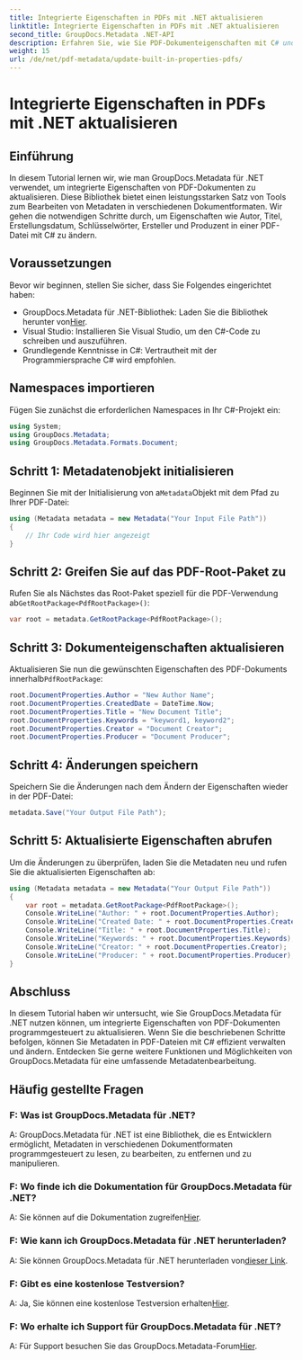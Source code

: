 ```yaml
---
title: Integrierte Eigenschaften in PDFs mit .NET aktualisieren
linktitle: Integrierte Eigenschaften in PDFs mit .NET aktualisieren
second_title: GroupDocs.Metadata .NET-API
description: Erfahren Sie, wie Sie PDF-Dokumenteigenschaften mit C# und GroupDocs.Metadata für .NET aktualisieren. Ändern Sie Autor, Titel, Schlüsselwörter und mehr programmgesteuert.
weight: 15
url: /de/net/pdf-metadata/update-built-in-properties-pdfs/
---
```


# Integrierte Eigenschaften in PDFs mit .NET aktualisieren

## Einführung
In diesem Tutorial lernen wir, wie man GroupDocs.Metadata für .NET verwendet, um integrierte Eigenschaften von PDF-Dokumenten zu aktualisieren. Diese Bibliothek bietet einen leistungsstarken Satz von Tools zum Bearbeiten von Metadaten in verschiedenen Dokumentformaten. Wir gehen die notwendigen Schritte durch, um Eigenschaften wie Autor, Titel, Erstellungsdatum, Schlüsselwörter, Ersteller und Produzent in einer PDF-Datei mit C# zu ändern.
## Voraussetzungen
Bevor wir beginnen, stellen Sie sicher, dass Sie Folgendes eingerichtet haben:
-  GroupDocs.Metadata für .NET-Bibliothek: Laden Sie die Bibliothek herunter von[Hier](https://releases.groupdocs.com/metadata/net/).
- Visual Studio: Installieren Sie Visual Studio, um den C#-Code zu schreiben und auszuführen.
- Grundlegende Kenntnisse in C#: Vertrautheit mit der Programmiersprache C# wird empfohlen.

## Namespaces importieren
Fügen Sie zunächst die erforderlichen Namespaces in Ihr C#-Projekt ein:
```csharp
using System;
using GroupDocs.Metadata;
using GroupDocs.Metadata.Formats.Document;
```
## Schritt 1: Metadatenobjekt initialisieren
 Beginnen Sie mit der Initialisierung von a`Metadata`Objekt mit dem Pfad zu Ihrer PDF-Datei:
```csharp
using (Metadata metadata = new Metadata("Your Input File Path"))
{
    // Ihr Code wird hier angezeigt
}
```
## Schritt 2: Greifen Sie auf das PDF-Root-Paket zu
 Rufen Sie als Nächstes das Root-Paket speziell für die PDF-Verwendung ab`GetRootPackage<PdfRootPackage>()`:
```csharp
var root = metadata.GetRootPackage<PdfRootPackage>();
```
## Schritt 3: Dokumenteigenschaften aktualisieren
 Aktualisieren Sie nun die gewünschten Eigenschaften des PDF-Dokuments innerhalb`PdfRootPackage`:
```csharp
root.DocumentProperties.Author = "New Author Name";
root.DocumentProperties.CreatedDate = DateTime.Now;
root.DocumentProperties.Title = "New Document Title";
root.DocumentProperties.Keywords = "keyword1, keyword2";
root.DocumentProperties.Creator = "Document Creator";
root.DocumentProperties.Producer = "Document Producer";
```
## Schritt 4: Änderungen speichern
Speichern Sie die Änderungen nach dem Ändern der Eigenschaften wieder in der PDF-Datei:
```csharp
metadata.Save("Your Output File Path");
```
## Schritt 5: Aktualisierte Eigenschaften abrufen
Um die Änderungen zu überprüfen, laden Sie die Metadaten neu und rufen Sie die aktualisierten Eigenschaften ab:
```csharp
using (Metadata metadata = new Metadata("Your Output File Path"))
{
    var root = metadata.GetRootPackage<PdfRootPackage>();
    Console.WriteLine("Author: " + root.DocumentProperties.Author);
    Console.WriteLine("Created Date: " + root.DocumentProperties.CreatedDate);
    Console.WriteLine("Title: " + root.DocumentProperties.Title);
    Console.WriteLine("Keywords: " + root.DocumentProperties.Keywords);
    Console.WriteLine("Creator: " + root.DocumentProperties.Creator);
    Console.WriteLine("Producer: " + root.DocumentProperties.Producer);
}
```

## Abschluss
In diesem Tutorial haben wir untersucht, wie Sie GroupDocs.Metadata für .NET nutzen können, um integrierte Eigenschaften von PDF-Dokumenten programmgesteuert zu aktualisieren. Wenn Sie die beschriebenen Schritte befolgen, können Sie Metadaten in PDF-Dateien mit C# effizient verwalten und ändern. Entdecken Sie gerne weitere Funktionen und Möglichkeiten von GroupDocs.Metadata für eine umfassende Metadatenbearbeitung.

## Häufig gestellte Fragen
### F: Was ist GroupDocs.Metadata für .NET?
A: GroupDocs.Metadata für .NET ist eine Bibliothek, die es Entwicklern ermöglicht, Metadaten in verschiedenen Dokumentformaten programmgesteuert zu lesen, zu bearbeiten, zu entfernen und zu manipulieren.
### F: Wo finde ich die Dokumentation für GroupDocs.Metadata für .NET?
 A: Sie können auf die Dokumentation zugreifen[Hier](https://tutorials.groupdocs.com/metadata/net/).
### F: Wie kann ich GroupDocs.Metadata für .NET herunterladen?
 A: Sie können GroupDocs.Metadata für .NET herunterladen von[dieser Link](https://releases.groupdocs.com/metadata/net/).
### F: Gibt es eine kostenlose Testversion?
 A: Ja, Sie können eine kostenlose Testversion erhalten[Hier](https://releases.groupdocs.com/).
### F: Wo erhalte ich Support für GroupDocs.Metadata für .NET?
 A: Für Support besuchen Sie das GroupDocs.Metadata-Forum[Hier](https://forum.groupdocs.com/c/metadata/14).